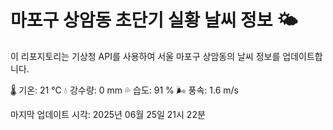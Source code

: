 
# 마포구 상암동 초단기 실황 날씨 정보 🌤️

이 리포지토리는 기상청 API를 사용하여 서울 마포구 상암동의 날씨 정보를 업데이트합니다. 

🌡️ 기온: 21 ℃
💧 강수량: 0 mm
💦 습도: 91 %
🌬️ 풍속: 1.6 m/s

마지막 업데이트 시각: 2025년 06월 25일 21시 22분    
